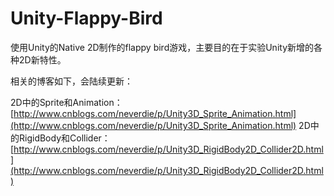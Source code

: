 Unity-Flappy-Bird
=================
使用Unity的Native 2D制作的flappy bird游戏，主要目的在于实验Unity新增的各种2D新特性。

相关的博客如下，会陆续更新：

2D中的Sprite和Animation：[http://www.cnblogs.com/neverdie/p/Unity3D_Sprite_Animation.html](http://www.cnblogs.com/neverdie/p/Unity3D_Sprite_Animation.html)
2D中的RigidBody和Collider： [http://www.cnblogs.com/neverdie/p/Unity3D_RigidBody2D_Collider2D.html](http://www.cnblogs.com/neverdie/p/Unity3D_RigidBody2D_Collider2D.html)
